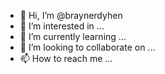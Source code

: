 - 👋 Hi, I’m @braynerdyhen
- 👀 I’m interested in ...
- 🌱 I’m currently learning ...
- 💞️ I’m looking to collaborate on ...
- 📫 How to reach me ...

<!---
braynerdyhen/braynerdyhen is a ✨ special ✨ repository because its `README.md` (this file) appears on your GitHub profile.
You can click the Preview link to take a look at your changes.
--->
